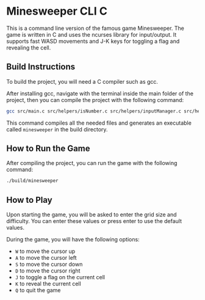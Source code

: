 # Minesweeper CLI C
This is a command line version of the famous game Minesweeper. The game is written in C and uses the ncurses library for input/output.
It supports fast WASD movements and J-K keys for toggling a flag and revealing the cell.

## Build Instructions

To build the project, you will need a C compiler such as gcc.

After installing gcc, navigate with the terminal inside the main folder of the project, then you can compile the project with the following command:

```bash
gcc src/main.c src/helpers/isNumber.c src/helpers/inputManager.c src/helpers/mapManager.c -o build/minesweeper
```

This command compiles all the needed files and generates an executable called `minesweeper` in the build directory.

## How to Run the Game

After compiling the project, you can run the game with the following command:

```bash
./build/minesweeper
```

## How to Play

Upon starting the game, you will be asked to enter the grid size and difficulty. You can enter these values or press enter to use the default values.

During the game, you will have the following options:

- `W` to move the cursor up
- `A` to move the cursor left
- `S` to move the cursor down
- `D` to move the cursor right
- `J` to toggle a flag on the current cell
- `K` to reveal the current cell
- `Q` to quit the game
